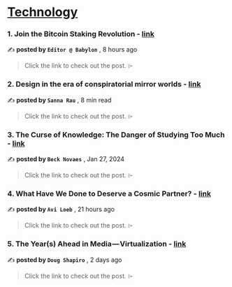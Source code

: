 
<h1><a href=https://medium.com/tag/technology/recommended target="_blank" rel="noopener noreferrer">Technology</a></h1>
<h3>1. Join the Bitcoin Staking Revolution - <a href=https://medium.com/babylonchain-io/join-the-bitcoin-staking-revolution-5558ad66f5ef?source=tag_recommended_feed---------0-84----------technology----------772f9b65_d9d1_463a_81ad_3c73f08fca82------- target="_blank" rel="noopener noreferrer">link</a></h3>

✍️ **posted by `Editor @ Babylon`** <date> , 8 hours ago</date>

<blockquote>Click the link to check out the post. ⌲</blockquote>

<h3>2. Design in the era of conspiratorial mirror worlds - <a href=https://medium.com/user-experience-design-1/design-in-the-era-of-conspiratorial-mirror-worlds-1f4b654f6067?source=tag_recommended_feed---------1-107----------technology----------772f9b65_d9d1_463a_81ad_3c73f08fca82------- target="_blank" rel="noopener noreferrer">link</a></h3>

✍️ **posted by `Sanna Rau`** <date> , 8 min read</date>

<blockquote>Click the link to check out the post. ⌲</blockquote>

<h3>3. The Curse of Knowledge: The Danger of Studying Too Much - <a href=https://medium.com/@BeckNovaes/the-curse-of-knowledge-the-danger-of-studying-too-much-2a45070c12d2?source=tag_recommended_feed---------2-85----------technology----------772f9b65_d9d1_463a_81ad_3c73f08fca82------- target="_blank" rel="noopener noreferrer">link</a></h3>

✍️ **posted by `Beck Novaes`** <date> , Jan 27, 2024</date>

<blockquote>Click the link to check out the post. ⌲</blockquote>

<h3>4. What Have We Done to Deserve a Cosmic Partner? - <a href=https://medium.com/@avi-loeb/what-have-we-done-to-deserve-a-cosmic-partner-e3ed3f29c6d3?source=tag_recommended_feed---------3-84----------technology----------772f9b65_d9d1_463a_81ad_3c73f08fca82------- target="_blank" rel="noopener noreferrer">link</a></h3>

✍️ **posted by `Avi Loeb`** <date> , 21 hours ago</date>

<blockquote>Click the link to check out the post. ⌲</blockquote>

<h3>5. The Year(s) Ahead in Media — Virtualization - <a href=https://medium.com/@dougshapiro/the-year-s-ahead-in-media-virtualization-3e66958e5318?source=tag_recommended_feed---------4-107----------technology----------772f9b65_d9d1_463a_81ad_3c73f08fca82------- target="_blank" rel="noopener noreferrer">link</a></h3>

✍️ **posted by `Doug Shapiro`** <date> , 2 days ago</date>

<blockquote>Click the link to check out the post. ⌲</blockquote>

